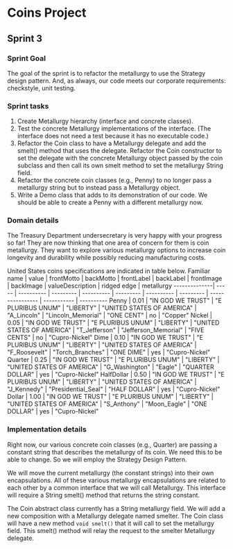 # Coins Project
## Sprint 3
### Sprint Goal
The goal of the sprint is to refactor the metallurgy to use the Strategy design pattern. And, as always, our code meets our corporate requirements: checkstyle, unit testing.
### Sprint tasks
1. Create Metallurgy hierarchy (interface and concrete classes).
2. Test the concrete Metallurgy implementations of the interface. (The interface does not need a test because it has no executable code.)
3. Refactor the Coin class to have a Metallurgy delegate and add the smelt() method that uses the delegate. Refactor the Coin constructor to set the delegate with the concrete Metallurgy object passed by the coin subclass and then call its own smelt method to set the metallurgy String field.
4. Refactor the concrete coin classes (e.g., Penny) to no longer pass a metallurgy string but to instead pass a Metallurgy object.
5. Write a Demo class that adds to its demonstration of our code. We should be able to create a Penny with a different metallurgy now.
### Domain details
The Treasury Department undersecretary is very happy with your progress so far! They are now thinking that one area of concern for them is coin metallurgy. They want to explore various metallurgy options to increase coin longevity and durability while possibly reducing manufacturing costs.

United States coins specifications are indicated in table below.
Familiar name | value | frontMotto | backMotto | frontLabel | backLabel | frontImage | backImage | valueDescription | ridged edge | metallurgy
--------------| ----- | ---------- | --------- | ---------- | --------- | ---------- | --------- | ---------------- | ----------- | ----------
Penny | 0.01 | "IN GOD WE TRUST" | "E PLURIBUS UNUM" | "LIBERTY" | "UNITED STATES OF AMERICA" | "A_Lincoln" | "Lincoln_Memorial" | "ONE CENT" | no | "Copper"
Nickel | 0.05 | "IN GOD WE TRUST" | "E PLURIBUS UNUM" | "LIBERTY" | "UNITED STATES OF AMERICA" | "T_Jefferson" | "Jefferson_Memorial" | "FIVE CENTS" | no | "Cupro-Nickel"
Dime | 0.10 | "IN GOD WE TRUST" | "E PLURIBUS UNUM" | "LIBERTY" | "UNITED STATES OF AMERICA" | "F_Roosevelt" | "Torch_Branches" | "ONE DIME" | yes | "Cupro-Nickel"
Quarter | 0.25 | "IN GOD WE TRUST" | "E PLURIBUS UNUM" | "LIBERTY" | "UNITED STATES OF AMERICA" | "G_Washington" | "Eagle" | "QUARTER DOLLAR" | yes | "Cupro-Nickel"
HalfDollar | 0.50 | "IN GOD WE TRUST" | "E PLURIBUS UNUM" | "LIBERTY" | "UNITED STATES OF AMERICA" | "J_Kennedy" | "Presidential_Seal" | "HALF DOLLAR" | yes | "Cupro-Nickel"
Dollar | 1.00 | "IN GOD WE TRUST" | "E PLURIBUS UNUM" | "LIBERTY" | "UNITED STATES OF AMERICA" | "S_Anthony" | "Moon_Eagle" | "ONE DOLLAR" | yes | "Cupro-Nickel"

### Implementation details
Right now, our various concrete coin classes (e.g., Quarter) are passing a constant string that describes the metallurgy of its coin. We need this to be able to change. So we will employ the Strategy Design Pattern.

We will move the current metallurgy (the constant strings) into their own encapsulations. All of these various metallurgy encapsulations are related to each other by a common interface that we will call Metallurgy. This interface will require a String smelt() method that returns the string constant.

The Coin abstract class currently has a String metallurgy field. We will add a new composition with a Metallurgy delegate named smelter. The Coin class will have a new method ```void smelt()``` that it will call to set the metallurgy field. This smelt() method will relay the request to the smelter Metallurgy delegate.
